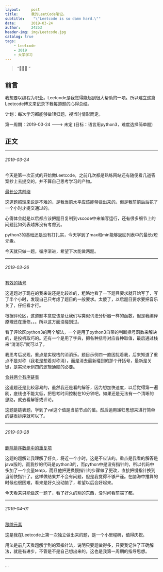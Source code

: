 ```yaml
---
layout:     post
title:      我的LeetCode笔记。
subtitle:    "\"Leetcode is so damn hard.\""
date:       2019-03-24
author:     24253
header-img: img/Leetcode.jpg
catalog: true
tags:
    - Leetcode
    - 2019
    - 大学学习
---
```


> “🙉🙉🙉 ”

## 前言

我想要以编程为职业。Leetcode是我觉得能起到很大帮助的一项。所以建立这篇Leetcode博文来记录下我每道题的心得总结。

计划：每次学习都能够做1到3题，视当时情形而定。

第一周期：2019-03-24 ---> 未定 (目标：语言用python3，难度选择简单题)

## 正文

---

###### 2019-03-24

今天是第一次正式的开始做Leetcode，之前几次都是熟练网站还有随便看几道答案抄上去提交的，并不算自己思考学习的产物。

[最长公共前缀](https://leetcode-cn.com/problems/longest-common-prefix/)

这道题照理来说是不难的，是我当前水平应该能够做出来的。但是我前前后后花了一个小时才提交通过的。

心得体会就是以后都应该把题目复制到vscode中来编写运行，还有很多细节上的问题比如列表越界没有考虑到。

python3的基础还是没有打扎实，今天学到了max和min能够返回列表中的最长/短元素。

今天就只做一题，循序渐进，希望下次能做两题。

---

###### 2019-03-26

[有效的括号](https://leetcode-cn.com/problems/valid-parentheses/submissions/)

这道题对于现在的我来说还是比较难的，粗略地看了一下题目要求就开始写了，写了半个小时，发现自己只考虑了题目的一般要求。太傻了，以后题目要求要把音乐关了，仔细看才行。

根据评论区，这道题本意应该是让我们写类似词法分析器一样的函数，但是我编译原理还在重修。。。所以这方面没碰到过。

看了评论区python3的两个解法，一个是用了python3自带的判断括号函数来解决的，是投机取巧的。还有一个是用了字典，把各种括号对应各种取值，最后通过栈来“消消乐”就可以了。

我思考后发现，重点是实现栈的消消乐。题目示例四一直困扰着我，后来知道了重点不是对称（我老是想着对称消），而是消去最新碰到的那个开括号，最新是关键，是实现示例四的逻辑通顺的必要。


[合并两个有序链表](https://leetcode-cn.com/problems/merge-two-sorted-lists/)

这道题还是比较容易的，虽然我还是看的解答，因为想加快速度，以后觉得第一遍刷，底线也不能太低，把思考时间控制在10分钟吧，如果还是无法有一个清晰的思路，就去看解答或评论。

这题是链表题，学到了val这个值是当前节点的值。然后运用递归思想来进行简单的链表排序就可以了。

---

###### 2019-03-28

[删除排序数组中的重复项](https://leetcode-cn.com/problems/remove-duplicates-from-sorted-array/comments/)

这题的题解让我理解了好久，将近一个小时，这是不应该的。重点是我看的解答是java版的，而我抄的代码是python3的，而python中是没有指针的，所以代码中多加了一个变量temp，而且他把更换慢指针的步骤做了更改，直接把慢指针换到当前快指针了。这样做结果并不会有问题，但是我觉得不够严谨。在脑海中推算的时候也很困难，看来是好久没动脑了，希望以后会好起来。

今天看来只能做这一题了，看了好久的别的东西，没时间看前端了都。

---

###### 2019-04-01

[移除元素](https://leetcode-cn.com/problems/remove-element/)

这是我在Leetcode上第一次独立做出来的题，是一个小里程碑，值得庆祝。

用法是前几天看题解学到的双指针法，说明只要题做得多，只要我记住了正确解法，就是有进步，不管是不是自己想出来的，这也是我第一周期的指导思想。

---

...
